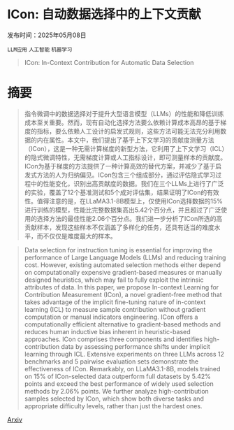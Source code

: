 # ICon: 自动数据选择中的上下文贡献

发布时间：2025年05月08日

`LLM应用` `人工智能` `机器学习`

> ICon: In-Context Contribution for Automatic Data Selection

# 摘要

> 指令微调中的数据选择对于提升大型语言模型（LLMs）的性能和降低训练成本至关重要。然而，现有自动化选择方法要么依赖计算成本高昂的基于梯度的指标，要么依赖人工设计的启发式规则，这些方法可能无法充分利用数据的内在属性。本文中，我们提出了基于上下文学习的贡献度测量方法（ICon），这是一种无需计算梯度的新型方法，它利用了上下文学习（ICL）的隐式微调特性，无需梯度计算或人工指标设计，即可测量样本的贡献度。ICon为基于梯度的方法提供了一种计算高效的替代方案，并减少了基于启发式方法的人为归纳偏见。ICon包含三个组成部分，通过评估隐式学习过程中的性能变化，识别出高贡献度的数据。我们在三个LLMs上进行了广泛的实验，覆盖了12个基准测试和5个成对评估集，结果证明了ICon的有效性。值得注意的是，在LLaMA3.1-8B模型上，仅使用ICon选择数据的15%进行训练的模型，性能比完整数据集高出5.42个百分点，并且超过了广泛使用的选择方法的最佳性能2.06个百分点。我们进一步分析了ICon所选的高贡献样本，发现这些样本不仅涵盖了多样化的任务，还具有适当的难度水平，而不仅仅是难度最大的样本。


> Data selection for instruction tuning is essential for improving the performance of Large Language Models (LLMs) and reducing training cost. However, existing automated selection methods either depend on computationally expensive gradient-based measures or manually designed heuristics, which may fail to fully exploit the intrinsic attributes of data. In this paper, we propose In-context Learning for Contribution Measurement (ICon), a novel gradient-free method that takes advantage of the implicit fine-tuning nature of in-context learning (ICL) to measure sample contribution without gradient computation or manual indicators engineering. ICon offers a computationally efficient alternative to gradient-based methods and reduces human inductive bias inherent in heuristic-based approaches. ICon comprises three components and identifies high-contribution data by assessing performance shifts under implicit learning through ICL. Extensive experiments on three LLMs across 12 benchmarks and 5 pairwise evaluation sets demonstrate the effectiveness of ICon. Remarkably, on LLaMA3.1-8B, models trained on 15% of ICon-selected data outperform full datasets by 5.42% points and exceed the best performance of widely used selection methods by 2.06% points. We further analyze high-contribution samples selected by ICon, which show both diverse tasks and appropriate difficulty levels, rather than just the hardest ones.

[Arxiv](https://arxiv.org/abs/2505.05327)